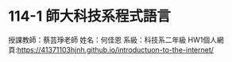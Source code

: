 # 114-1 師大科技系程式語言
授課教師：蔡芸琤老師
姓名：何佳恩 系級：科技系二年級
HW1個人網頁:https://41371103hjnh.github.io/introductuon-to-the-internet/

